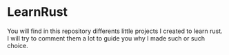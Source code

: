 # LearnRust
You will find in this repository differents little projects I created to learn rust. I will try to comment them a lot to guide you why I made such or such choice.